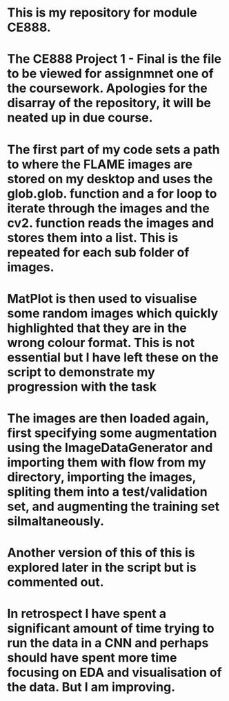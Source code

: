 # This is my repository for module CE888. 

# The CE888 Project 1 - Final is the file to be viewed for assignmnet one of the coursework. Apologies for the disarray of the repository, it will be neated up in due course. 

# The first part of my code sets a path to where the FLAME images are stored on my desktop and uses the glob.glob. function and a for loop to iterate through the images and the cv2. function reads the images and stores them into a list. This is repeated for each sub folder of images. 

# MatPlot is then used to visualise some random images which quickly highlighted that they are in the wrong colour format. This is not essential but I have left these on the script to demonstrate my progression with the task 

# The images are then loaded again, first specifying some augmentation using the ImageDataGenerator and importing them with flow from my directory, importing the images, spliting them into a test/validation set, and augmenting the training set silmaltaneously. 

# Another version of this of this is explored later in the script but is commented out. 

# In retrospect I have spent a significant amount of time trying to run the data in a CNN and perhaps should have spent more time focusing on EDA and visualisation of the data. But I am improving. 
